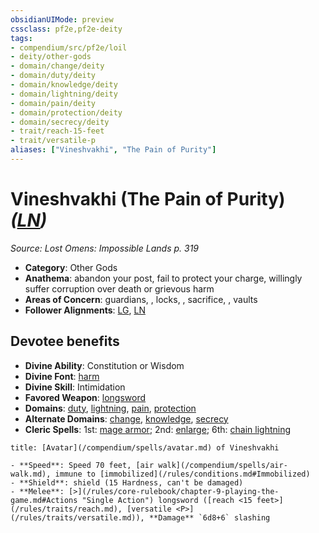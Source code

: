 ```yaml
---
obsidianUIMode: preview
cssclass: pf2e,pf2e-deity
tags:
- compendium/src/pf2e/loil
- deity/other-gods
- domain/change/deity
- domain/duty/deity
- domain/knowledge/deity
- domain/lightning/deity
- domain/pain/deity
- domain/protection/deity
- domain/secrecy/deity
- trait/reach-15-feet
- trait/versatile-p
aliases: ["Vineshvakhi", "The Pain of Purity"]
---
```

# Vineshvakhi (The Pain of Purity) *([LN](/rules/traits/lawful-neutral-b1.md))*  
*Source: Lost Omens: Impossible Lands p. 319*  

- **Category**: Other Gods
- **Anathema**: abandon your post, fail to protect your charge, willingly suffer corruption over death or grievous harm
- **Areas of Concern**: guardians, , locks, , sacrifice, , vaults
- **Follower Alignments**: [LG](/rules/traits/lawful-goo-b1.md), [LN](/rules/traits/lawful-neutral-b1.md)

## Devotee benefits

- **Divine Ability**: Constitution or Wisdom
- **Divine Font**: [harm](/compendium/spells/harm.md)
- **Divine Skill**: Intimidation
- **Favored Weapon**: [longsword](/compendium/equipment/items/longsword.md)
- **Domains**: [duty](/compendium/setting/domains.md#Duty), [lightning](/compendium/setting/domains.md#Lightning), [pain](/compendium/setting/domains.md#Pain), [protection](/compendium/setting/domains.md#Protection)
- **Alternate Domains**: [change](/compendium/setting/domains.md#Change), [knowledge](/compendium/setting/domains.md#Knowledge), [secrecy](/compendium/setting/domains.md#Secrecy)
- **Cleric Spells**: 1st: [mage armor](/compendium/spells/mage-armor.md); 2nd: [enlarge](/compendium/spells/enlarge.md); 6th: [chain lightning](/compendium/spells/chain-lightning.md)

```ad-embed-avatar
title: [Avatar](/compendium/spells/avatar.md) of Vineshvakhi

- **Speed**: Speed 70 feet, [air walk](/compendium/spells/air-walk.md), immune to [immobilized](/rules/conditions.md#Immobilized)
- **Shield**: shield (15 Hardness, can't be damaged)
- **Melee**: [>](/rules/core-rulebook/chapter-9-playing-the-game.md#Actions "Single Action") longsword ([reach <15 feet>](/rules/traits/reach.md), [versatile <P>](/rules/traits/versatile.md)), **Damage** `6d8+6` slashing
```